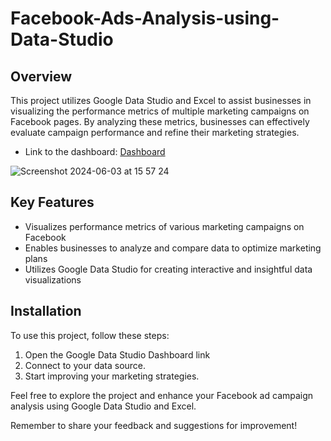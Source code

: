 # Facebook-Ads-Analysis-using-Data-Studio

## Overview
This project utilizes Google Data Studio and Excel to assist businesses in visualizing the performance metrics of multiple marketing campaigns on Facebook pages. By analyzing these metrics, businesses can effectively evaluate campaign performance and refine their marketing strategies.

- Link to the dashboard: [Dashboard](https://lookerstudio.google.com/reporting/45ef2cbe-f3fa-4423-ba69-7bc0ec00854e)

![Screenshot 2024-06-03 at 15 57 24](https://github.com/tnganduong/Facebook-Ads-Analysis-using-Data-Studio/assets/128363160/0fd9bb73-f17a-4129-a301-78cac92c9e49)

## Key Features
- Visualizes performance metrics of various marketing campaigns on Facebook
- Enables businesses to analyze and compare data to optimize marketing plans
- Utilizes Google Data Studio for creating interactive and insightful data visualizations

## Installation
To use this project, follow these steps:
1. Open the Google Data Studio Dashboard link
2. Connect to your data source.
3. Start improving your marketing strategies.


Feel free to explore the project and enhance your Facebook ad campaign analysis using Google Data Studio and Excel. 

Remember to share your feedback and suggestions for improvement! 
